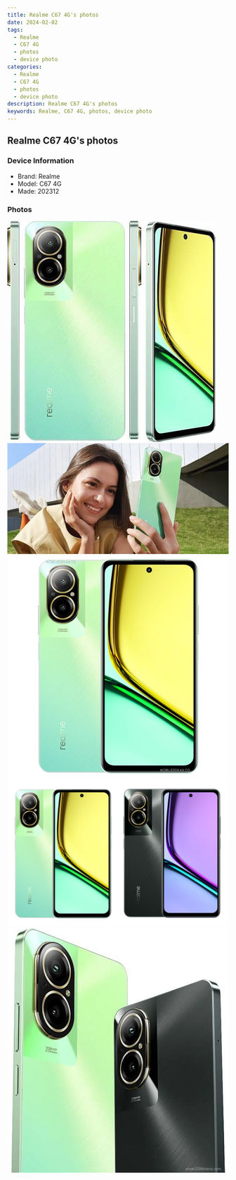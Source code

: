 ```yaml
---
title: Realme C67 4G's photos
date: 2024-02-02
tags: 
  - Realme
  - C67 4G
  - photos
  - device photo
categories: 
  - Realme
  - C67 4G
  - photos
  - device photo
description: Realme C67 4G's photos
keywords: Realme, C67 4G, photos, device photo
---
```


## Realme C67 4G's photos

### Device Information

- Brand: Realme
- Model: C67 4G
- Made: 202312

### Photos

![/images/best-assets/devices/realme/realme-c67-4g/1.jpg](/images/best-assets/devices/realme/realme-c67-4g/1.jpg)
![/images/best-assets/devices/realme/realme-c67-4g/2.jpg](/images/best-assets/devices/realme/realme-c67-4g/2.jpg)
![/images/best-assets/devices/realme/realme-c67-4g/3.jpg](/images/best-assets/devices/realme/realme-c67-4g/3.jpg)
![/images/best-assets/devices/realme/realme-c67-4g/4.jpg](/images/best-assets/devices/realme/realme-c67-4g/4.jpg)
![/images/best-assets/devices/realme/realme-c67-4g/5.jpg](/images/best-assets/devices/realme/realme-c67-4g/5.jpg)
